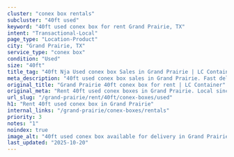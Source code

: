 ```yaml
---
cluster: "conex box rentals"
subcluster: "40ft used"
keyword: "40ft used conex box for rent Grand Prairie, TX"
intent: "Transactional-Local"
page_type: "Location-Product"
city: "Grand Prairie, TX"
service_type: "conex box"
condition: "Used"
size: "40ft"
title_tag: "40ft Nja Used conex box Sales in Grand Prairie | LC Container"
meta_description: "40ft used conex box sales in Grand Prairie. Fast delivery, competitive pricing. Serving conex boxes area. Quote ID: 17Q. Call (214) 524-4168 for your free quote today."
original_title: "Grand Prairie 40ft conex box for rent | LC Container"
original_meta: "Rent 40ft used conex boxes in Grand Prairie. Local since 2003. Flexible rental terms. Same-week delivery available. Get your free quote — call (214) 524-4168..."
url_slug: "/grand-prairie/rent/40ft/conex-boxes/used"
h1: "Rent 40ft used conex box in Grand Prairie"
internal_links: "/grand-prairie/conex-boxes/rentals"
priority: 3
notes: "1"
noindex: true
image_alt: "40ft used conex box available for delivery in Grand Prairie"
last_updated: "2025-10-20"
---
```


<!-- TODO: Add unique city/inventory copy, images, and internal links here. -->
